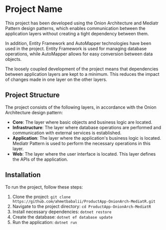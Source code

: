 # Project Name

This project has been developed using the Onion Architecture and Mediatr Pattern design patterns, which enables communication between the application layers without creating a tight dependency between them.

In addition, Entity Framework and AutoMapper technologies have been used in the project. Entity Framework is used for managing database operations, while AutoMapper allows for easy conversion between data objects.

The loosely coupled development of the project means that dependencies between application layers are kept to a minimum. This reduces the impact of changes made in one layer on the other layers.

## Project Structure

The project consists of the following layers, in accordance with the Onion Architecture design pattern:

- **Core**: The layer where basic objects and business logic are located.
- **Infrastructure**: The layer where database operations are performed and communication with external services is established.
- **Application**: The layer where the application's business logic is located. Mediatr Pattern is used to perform the necessary operations in this layer.
- **Web**: The layer where the user interface is located. This layer defines the APIs of the application.

## Installation

To run the project, follow these steps:

1. Clone the project: `git clone https://github.com/ahmetbabalii/ProductApp-OnionArch-MediatR.git`
2. Navigate to the project directory: `cd ProductApp-OnionArch-MediatR`
3. Install necessary dependencies: `dotnet restore`
4. Create the database: `dotnet ef database update`
5. Run the application: `dotnet run`


